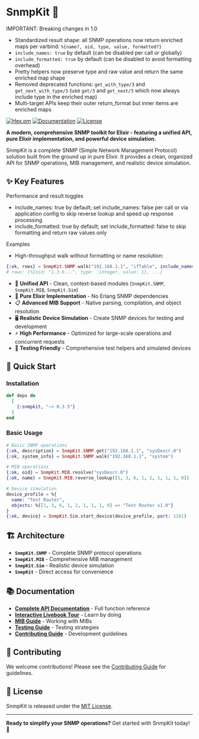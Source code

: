 # SnmpKit 🚀

IMPORTANT: Breaking changes in 1.0
- Standardized result shape: all SNMP operations now return enriched maps per varbind: `%{name?, oid, type, value, formatted?}`
- `include_names: true` by default (can be disabled per call or globally)
- `include_formatted: true` by default (can be disabled to avoid formatting overhead)
- Pretty helpers now preserve type and raw value and return the same enriched map shape
- Removed deprecated functions: `get_with_type/3` and `get_next_with_type/3` (use `get/3` and `get_next/3` which now always include type in the enriched map)
- Multi-target APIs keep their outer return_format but inner items are enriched maps

[![Hex.pm](https://img.shields.io/hexpm/v/snmpkit.svg)](https://hex.pm/packages/snmpkit)
[![Documentation](https://img.shields.io/badge/docs-hexdocs-blue.svg)](https://hexdocs.pm/snmpkit)
[![License](https://img.shields.io/github/license/awksedgreep/snmpkit.svg)](LICENSE)

**A modern, comprehensive SNMP toolkit for Elixir - featuring a unified API, pure Elixir implementation, and powerful device simulation.**

SnmpKit is a complete SNMP (Simple Network Management Protocol) solution built from the ground up in pure Elixir. It provides a clean, organized API for SNMP operations, MIB management, and realistic device simulation.

## ✨ Key Features

Performance and result toggles
- include_names: true by default; set include_names: false per call or via application config to skip reverse lookup and speed up response processing
- include_formatted: true by default; set include_formatted: false to skip formatting and return raw values only

Examples
- High-throughput walk without formatting or name resolution:

```elixir
{:ok, rows} = SnmpKit.SNMP.walk("192.168.1.1", "ifTable", include_names: false, include_formatted: false)
# rows: [%{oid: "1.3.6...", type: :integer, value: 1}, ...]
```

- 🎯 **Unified API** - Clean, context-based modules (`SnmpKit.SNMP`, `SnmpKit.MIB`, `SnmpKit.Sim`)
- 🧬 **Pure Elixir Implementation** - No Erlang SNMP dependencies
- 📋 **Advanced MIB Support** - Native parsing, compilation, and object resolution
- 🖥️ **Realistic Device Simulation** - Create SNMP devices for testing and development
- ⚡ **High Performance** - Optimized for large-scale operations and concurrent requests
- 🧪 **Testing Friendly** - Comprehensive test helpers and simulated devices

## 🚀 Quick Start

### Installation

```elixir
def deps do
  [
    {:snmpkit, "~> 0.3.5"}
  ]
end
```

### Basic Usage

```elixir
# Basic SNMP operations
{:ok, description} = SnmpKit.SNMP.get("192.168.1.1", "sysDescr.0")
{:ok, system_info} = SnmpKit.SNMP.walk("192.168.1.1", "system")

# MIB operations
{:ok, oid} = SnmpKit.MIB.resolve("sysDescr.0")
{:ok, name} = SnmpKit.MIB.reverse_lookup([1, 3, 6, 1, 2, 1, 1, 1, 0])

# Device simulation
device_profile = %{
  name: "Test Router",
  objects: %{[1, 3, 6, 1, 2, 1, 1, 1, 0] => "Test Router v1.0"}
}
{:ok, device} = SnmpKit.Sim.start_device(device_profile, port: 1161)
```

## 🏗️ Architecture

- **`SnmpKit.SNMP`** - Complete SNMP protocol operations
- **`SnmpKit.MIB`** - Comprehensive MIB management  
- **`SnmpKit.Sim`** - Realistic device simulation
- **`SnmpKit`** - Direct access for convenience

## 📚 Documentation

- **[Complete API Documentation](https://hexdocs.pm/snmpkit)** - Full function reference
- **[Interactive Livebook Tour](https://hexdocs.pm/snmpkit/snmpkit_tour.html)** - Learn by doing
- **[MIB Guide](https://hexdocs.pm/snmpkit/mib-guide.html)** - Working with MIBs
- **[Testing Guide](https://hexdocs.pm/snmpkit/testing-guide.html)** - Testing strategies
- **[Contributing Guide](https://hexdocs.pm/snmpkit/contributing.html)** - Development guidelines

## 🤝 Contributing

We welcome contributions! Please see the [Contributing Guide](https://hexdocs.pm/snmpkit/contributing.html) for guidelines.

## 📄 License

SnmpKit is released under the [MIT License](LICENSE).

---

**Ready to simplify your SNMP operations?** Get started with SnmpKit today! 🚀